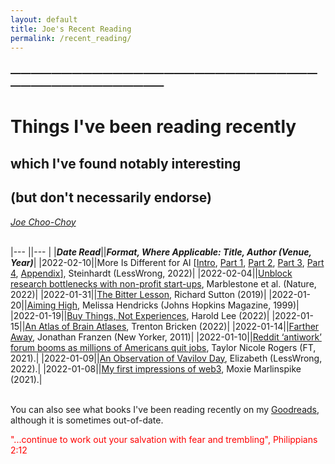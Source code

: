 ```yaml
---
layout: default
title: Joe's Recent Reading
permalink: /recent_reading/
---
```


### —————————————————————————————————————————————
# Things I've been reading recently 
## which I've found notably interesting
## (but don't necessarily endorse)
<i><a href="https://jchooch.github.io/"> Joe Choo-Choy </a></i>
<br>
<br>

|--- ||--- |
|<b><i>Date Read</i></b>||<b><i>Format, Where Applicable: Title, Author (Venue, Year)</i></b>|
|2022-02-10||More Is Different for AI [<a href="https://www.lesswrong.com/posts/Lp4Q9kSGsJHLfoHX3/more-is-different-for-ai">Intro</a>, <a href="https://www.lesswrong.com/posts/pZaPhGg2hmmPwByHc/future-ml-systems-will-be-qualitatively-different">Part 1</a>, <a href="https://www.lesswrong.com/posts/tcyvthAkAtQ72P7Qd/thought-experiments-provide-a-third-anchor">Part 2</a>, <a href="https://www.lesswrong.com/posts/ncQoyxtqmBPLftwYR/ml-systems-will-have-weird-failure-modes">Part 3</a>, <a href="https://www.lesswrong.com/posts/ekFMGpsfhfWQzMW2h/empirical-findings-generalize-surprisingly-far">Part 4</a>, <a href="https://bounded-regret.ghost.io/appendix-more-is-different-in-related-fields/">Appendix</a>], Steinhardt (LessWrong, 2022)|
|2022-02-04||<a href="https://www.nature.com/articles/d41586-022-00018-5">Unblock research bottlenecks with non-profit start-ups</a>, Marblestone et al. (Nature, 2022)|
|2022-01-31||<a href="http://www.incompleteideas.net/IncIdeas/BitterLesson.html">The Bitter Lesson</a>, Richard Sutton (2019)|
|2022-01-20||<a href="https://pages.jh.edu/jhumag/0499web/ortho.html">Aiming High</a>, Melissa Hendricks (Johns Hopkins Magazine, 1999)|
|2022-01-19||<a href="https://write.as/harold-lee/theres-a-phrase-going-around-that-you-should-buy-experiences-not-things?fbclid=IwAR1E5n05_lptr06a23jpVQ5sHeMXgvEkMCNrI9It55OjsBU7GHy1Ak-N8ns">Buy Things, Not Experiences</a>, Harold Lee (2022)|
|2022-01-15||<a href="https://www.trentonbricken.com/An-Atlas-Of-Brain-Atlases/">An Atlas of Brain Atlases</a>, Trenton Bricken (2022)|
|2022-01-14||<a href="https://www.newyorker.com/magazine/2011/04/18/farther-away-jonathan-franzen">Farther Away</a>, Jonathan Franzen (New Yorker, 2011)|
|2022-01-10||<a href="https://www.ft.com/content/1270ee18-3ee0-4939-98a8-c4f40940e644?fbclid=IwAR14t_M5Nwwq59YIPuys2TWtP7HhPm7pjUdy6RCZpZUSZU-jdPUu_rWG2zE">Reddit ‘antiwork’ forum booms as millions of Americans quit jobs</a>, Taylor Nicole Rogers (FT, 2021).|
|2022-01-09||<a href="https://www.lesswrong.com/posts/puYfAEJJomeodeSsi/an-observation-of-vavilov-day">An Observation of Vavilov Day</a>, Elizabeth (LessWrong, 2022).|
|2022-01-08||<a href="https://moxie.org/2022/01/07/web3-first-impressions.html">My first impressions of web3</a>, Moxie Marlinspike (2021).|

<br>
You can also see what books I've been reading recently on my <a href="https://www.goodreads.com/user/show/23882279-joe">Goodreads</a>, although it is sometimes out-of-date.

<p size="-2" style="color:red">"...continue to work out your salvation with fear and trembling", Philippians 2:12 </p>

